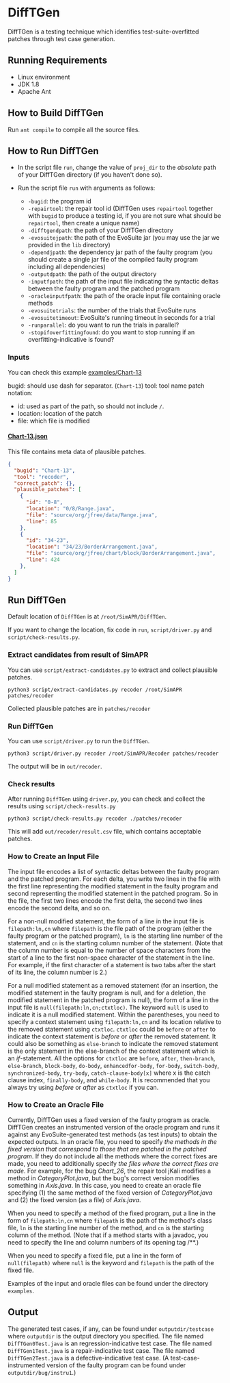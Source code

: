 # DiffTGen

DiffTGen is a testing technique which identifies test-suite-overfitted patches through test case generation.

## Running Requirements

+ Linux environment
+ JDK 1.8
+ Apache Ant

## How to Build DiffTGen

Run `ant compile` to compile all the source files.

## How to Run DiffTGen

+ In the script file `run`, change the value of `proj_dir` to the *absolute* path of your DiffTGen directory (if you haven't done so).

+ Run the script file `run` with arguments as follows:
  * `-bugid`: the program id
  * `-repairtool`: the repair tool id (DiffTGen uses `repairtool` together with `bugid` to produce a testing id, if you are not sure what should be `repairtool`, then create a unique name)
  * `-difftgendpath`: the path of your DiffTGen directory
  * `-evosuitejpath`: the path of the EvoSuite jar (you may use the jar we provided in the `lib` directory)
  * `-dependjpath`: the dependency jar path of the faulty program (you should create a single jar file of the compiled faulty program including all dependencies)
  * `-outputdpath`: the path of the output directory
  * `-inputfpath`: the path of the input file indicating the syntactic deltas between the faulty program and the patched program
  * `-oracleinputfpath`: the path of the oracle input file containing oracle methods
  * `-evosuitetrials`: the number of the trials that EvoSuite runs
  * `-evosuitetimeout`: EvoSuite's running timeout in seconds for a trial
  * `-runparallel`: do you want to run the trials in parallel?
  * `-stopifoverfittingfound`: do you want to stop running if an overfitting-indicative is found?


### Inputs
You can check this example [examples/Chart-13](examples/Chart-13/)

bugid: should use dash for separator. (`Chart-13`)
tool: tool name
patch notation: 
- id: used as part of the path, so should not include `/`.
- location: location of the patch
- file: which file is modified

#### [Chart-13.json](examples/Chart-13/Chart-13.json)
This file contains meta data of plausible patches.
```json
{
  "bugid": "Chart-13",
  "tool": "recoder",
  "correct_patch": {},
  "plausible_patches": [
    {
      "id": "0-8",
      "location": "0/8/Range.java",
      "file": "source/org/jfree/data/Range.java",
      "line": 85
    },
    {
      "id": "34-23",
      "location": "34/23/BorderArrangement.java",
      "file": "source/org/jfree/chart/block/BorderArrangement.java",
      "line": 424
    },
  ]
}
```
## Run DiffTGen
Default location of `DiffTGen` is at `/root/SimAPR/DiffTGen`.

If you want to change the location, fix code in `run`, `script/driver.py` and `script/check-results.py`.

### Extract candidates from result of SimAPR

You can use `script/extract-candidates.py` to extract and collect plausible patches.
```shell
python3 script/extract-candidates.py recoder /root/SimAPR patches/recoder
```
Collected plausible patches are in `patches/recoder`

### Run DiffTGen

You can use `script/driver.py` to run the `DiffTGen`.
```shell
python3 script/driver.py recoder /root/SimAPR/Recoder patches/recoder
```
The output will be in `out/recoder`.

### Check results
After running `DiffTGen` using `driver.py`, you can check and collect the results using `script/check-results.py`
```shell
python3 script/check-results.py recoder ./patches/recoder
```
This will add `out/recoder/result.csv` file, which contains acceptable patches.


### How to Create an Input File

The input file encodes a list of syntactic deltas between the faulty program and the patched program. For each delta, you write two lines in the file with the first line representing the modified statement in the faulty program and second representing the modified statement in the patched program. So in the file, the first two lines encode the first delta, the second two lines encode the second delta, and so on.

For a non-null modified statement, the form of a line in the input file is `filepath:ln,cn` where `filepath` is the file path of the program (either the faulty program or the patched program), `ln` is the starting line number of the statement, and `cn` is the starting column number of the statement. (Note that the column number is equal to the number of space characters from the start of a line to the first non-space character of the statement in the line. For example, if the first character of a statement is two tabs after the start of its line, the column number is 2.)

For a null modified statement as a removed statement (for an insertion, the modified statement in the faulty program is null, and for a deletion, the modified statement in the patched program is null), the form of a line in the input file is `null(filepath:ln,cn;ctxtloc)`. The keyword `null` is used to indicate it is a null modified statement. Within the parentheses, you need to specify a context statement using `filepath:ln,cn` and its location relative to the removed statement using `ctxtloc`. `ctxtloc` could be `before` or `after` to indicate the context statement is *before* or *after* the removed statement. It could also be something as `else-branch` to indicate the removed statement is the only statement in the else-branch of the context statement which is an *if*-statement. All the options for `ctxtloc` are `before`, `after`, `then-branch`, `else-branch`, `block-body`, `do-body`, `enhancedfor-body`, `for-body`, `switch-body`, `synchronized-body`, `try-body`, `catch-clause-body[x]` where x is the catch clause index, `finally-body`, and `while-body`. It is recommended that you always try using *before* or *after* as `ctxtloc` if you can.

### How to Create an Oracle File

Currently, DiffTGen uses a fixed version of the faulty program as oracle. DiffTGen creates an instrumented version of the oracle program and runs it against any EvoSuite-generated test methods (as test inputs) to obtain the expected outputs. In an oracle file, you need to specify *the methods in the fixed version that correspond to those that are patched in the patched program*. If they do not include all the methods where the correct fixes are made, you need to additionally specify *the files where the correct fixes are made*. For example, for the bug *Chart_26*, the repair tool jKali modifies a method in *CategoryPlot.java*, but the bug's correct version modifies something in *Axis.java*. In this case, you need to create an oracle file specifying (1) the same method of the fixed version of *CategoryPlot.java* and (2) the fixed version (as a file) of *Axis.java*.

When you need to specify a method of the fixed program, put a line in the form of `filepath:ln,cn` where `filepath` is the path of the method's class file, `ln` is the starting line number of the method, and `cn` is the starting column of the method. (Note that if a method starts with a javadoc, you need to specify the line and column numbers of its opening tag /\*\*.)

When you need to specify a fixed file, put a line in the form of `null(filepath)` where `null` is the keyword and `filepath` is the path of the fixed file.

Examples of the input and oracle files can be found under the directory `examples`.


## Output

The generated test cases, if any, can be found under `outputdir/testcase` where `outputdir` is the output directory you specified. The file named `DiffTGen0Test.java` is an regression-indicative test case. The file named `DiffTGen1Test.java` is a repair-indicative test case. The file named `DiffTGen2Test.java` is a defective-indicative test case. (A test-case-instrumented version of the faulty program can be found under `outputdir/bug/instru1`.)